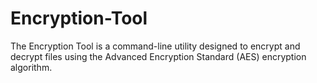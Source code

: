# Encryption-Tool
The Encryption Tool is a command-line utility designed to encrypt and decrypt files using the Advanced Encryption Standard (AES) encryption algorithm. 
